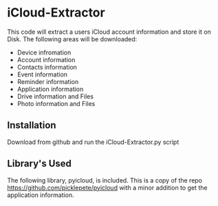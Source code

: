 # iCloud-Extractor

This code will extract a users iCloud account information and store it on Disk.  The following areas will be downloaded:

- Device infromation
- Account information
- Contacts information
- Event information
- Reminder information
- Application information
- Drive information and Files
- Photo information and Files

## Installation

Download from github and run the iCloud-Extractor.py script


## Library's Used

The following library, pyicloud, is included.  This is a copy of the repo https://github.com/picklepete/pyicloud with a minor addition to get the application information.
